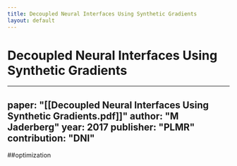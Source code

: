 ```yaml
---
title: Decoupled Neural Interfaces Using Synthetic Gradients
layout: default
---
```


# Decoupled Neural Interfaces Using Synthetic Gradients

---
paper: "[[Decoupled Neural Interfaces Using Synthetic Gradients.pdf]]"
author: "M Jaderberg"
year: 2017
publisher: "PLMR"
contribution: "DNI"
---
##optimization 